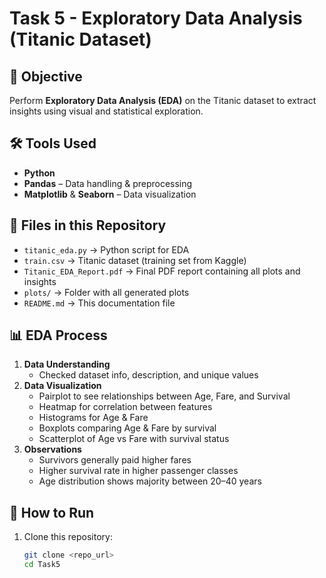 # Task 5 - Exploratory Data Analysis (Titanic Dataset)

## 📌 Objective
Perform **Exploratory Data Analysis (EDA)** on the Titanic dataset to extract insights using visual and statistical exploration.

## 🛠 Tools Used
- **Python**
- **Pandas** – Data handling & preprocessing  
- **Matplotlib** & **Seaborn** – Data visualization  

## 📂 Files in this Repository
- `titanic_eda.py` → Python script for EDA  
- `train.csv` → Titanic dataset (training set from Kaggle)  
- `Titanic_EDA_Report.pdf` → Final PDF report containing all plots and insights  
- `plots/` → Folder with all generated plots  
- `README.md` → This documentation file  

## 📊 EDA Process
1. **Data Understanding**
   - Checked dataset info, description, and unique values
2. **Data Visualization**
   - Pairplot to see relationships between Age, Fare, and Survival
   - Heatmap for correlation between features
   - Histograms for Age & Fare
   - Boxplots comparing Age & Fare by survival
   - Scatterplot of Age vs Fare with survival status
3. **Observations**
   - Survivors generally paid higher fares
   - Higher survival rate in higher passenger classes
   - Age distribution shows majority between 20–40 years

## 📄 How to Run
1. Clone this repository:
   ```bash
   git clone <repo_url>
   cd Task5
